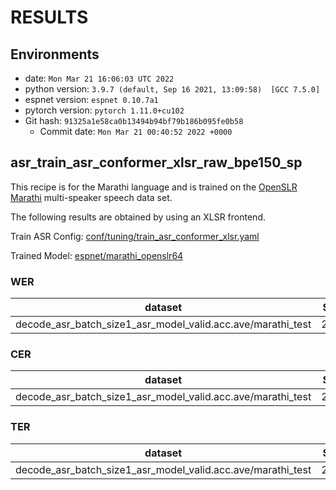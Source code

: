 # RESULTS
## Environments
- date: `Mon Mar 21 16:06:03 UTC 2022`
- python version: `3.9.7 (default, Sep 16 2021, 13:09:58)  [GCC 7.5.0]`
- espnet version: `espnet 0.10.7a1`
- pytorch version: `pytorch 1.11.0+cu102`
- Git hash: `91325a1e58ca0b13494b94bf79b186b095fe0b58`
  - Commit date: `Mon Mar 21 00:40:52 2022 +0000`

## asr_train_asr_conformer_xlsr_raw_bpe150_sp

This recipe is for the Marathi language and is trained on the [OpenSLR Marathi](https://www.openslr.org/64/) multi-speaker speech data set.

The following results are obtained by using an XLSR frontend.

Train ASR Config: [conf/tuning/train_asr_conformer_xlsr.yaml](conf/tuning/train_asr_conformer_xlsr.yaml)

Trained Model: [espnet/marathi_openslr64](https://huggingface.co/espnet/marathi_openslr64)

### WER

|dataset|Snt|Wrd|Corr|Sub|Del|Ins|Err|S.Err|
|---|---|---|---|---|---|---|---|---|
|decode_asr_batch_size1_asr_model_valid.acc.ave/marathi_test|299|3625|72.9|22.5|4.7|1.7|28.9|88.6|

### CER

|dataset|Snt|Wrd|Corr|Sub|Del|Ins|Err|S.Err|
|---|---|---|---|---|---|---|---|---|
|decode_asr_batch_size1_asr_model_valid.acc.ave/marathi_test|299|20557|91.4|3.1|5.5|1.9|10.5|88.6|

### TER

|dataset|Snt|Wrd|Corr|Sub|Del|Ins|Err|S.Err|
|---|---|---|---|---|---|---|---|---|
|decode_asr_batch_size1_asr_model_valid.acc.ave/marathi_test|299|13562|86.5|6.3|7.1|1.4|14.9|88.6|
